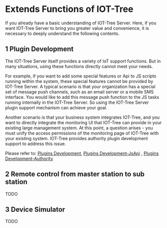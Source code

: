 Extends Functions of IOT-Tree
==



If you already have a basic understanding of IOT-Tree Server. Here, if you want IOT-Tree Server to bring you greater value and convenience, it is necessary to deeply understand the following contents.


## 1 Plugin Development



The IOT-Tree Server itself provides a variety of IoT support functions. But in many situations, using these functions directly cannot meet your needs.

For example, if you want to add some special features or Api to JS scripts running within the system, these special features cannot be provided by IOT-Tree Server. A typical scenario is that your organization has a special set of message push channels, such as an email server or a mobile SMS interface. You would like to add this message push function to the JS tasks running internally in the IOT-Tree Server. So using the IOT-Tree Server plugin support mechanism can achieve your goal.

Another scenario is that your business system integrates IOT-Tree, and you want to directly integrate the monitoring UI that IOT-Tree can provide in your existing large management system. At this point, a question arises - you must unify the access permissions of the monitoring page of IOT-Tree with your existing system. IOT-Tree provides authority plugin development support to address this issue.


Please refer to: [Plugins Development][plugin],  [Plugins Development-JsApi][plug_js_api]  , [Plugins Development-Authority][plug_auth]

[plugin]:./adv_plugin.md
[plug_js_api]:./adv_plugin_jsapi.md
[plug_auth]:./adv_plugin_auth.md


## 2 Remote control from master station to sub station

TODO

## 3 Device Simulator

TODO
